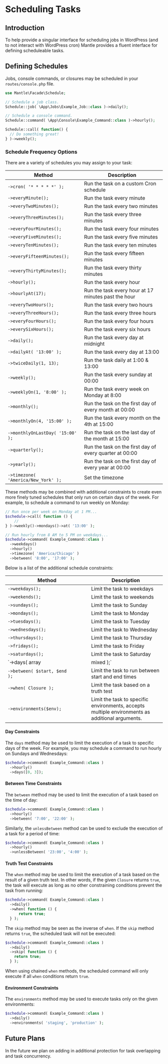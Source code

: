# Scheduling Tasks

## Introduction

To help provide a singular interface for scheduling jobs in WordPress (and to
not interact with WordPress cron) Mantle provides a fluent interface for
defining scheduleable tasks.

## Defining Schedules

Jobs, console commands, or closures may be scheduled in your `routes/console.php` file.

```php title="routes/console.php"
use Mantle\Facade\Schedule;

// Schedule a job class.
Schedule::job( \App\Jobs\Example_Job::class )->daily();

// Schedule a console command.
Schedule::command( \App\Console\Example_Command::class )->hourly();

Schedule::call( function() {
  // Do something great!
} )->weekly();
```

### Schedule Frequency Options
There are a variety of schedules you may assign to your task:

Method  | Description
------------- | -------------
`->cron( '* * * * *' );`  |  Run the task on a custom Cron schedule
`->everyMinute();`  |  Run the task every minute
`->everyTwoMinutes();`  |  Run the task every two minutes
`->everyThreeMinutes();`  |  Run the task every three minutes
`->everyFourMinutes();`  |  Run the task every four minutes
`->everyFiveMinutes();`  |  Run the task every five minutes
`->everyTenMinutes();`  |  Run the task every ten minutes
`->everyFifteenMinutes();`  |  Run the task every fifteen minutes
`->everyThirtyMinutes();`  |  Run the task every thirty minutes
`->hourly();`  |  Run the task every hour
`->hourlyAt(17);`  |  Run the task every hour at 17 minutes past the hour
`->everyTwoHours();`  |  Run the task every two hours
`->everyThreeHours();`  |  Run the task every three hours
`->everyFourHours();`  |  Run the task every four hours
`->everySixHours();`  |  Run the task every six hours
`->daily();`  |  Run the task every day at midnight
`->dailyAt( '13:00' );`  |  Run the task every day at 13:00
`->twiceDaily(1, 13);`  |  Run the task daily at 1:00 & 13:00
`->weekly();`  |  Run the task every sunday at 00:00
`->weeklyOn(1, '8:00' );`  |  Run the task every week on Monday at 8:00
`->monthly();`  |  Run the task on the first day of every month at 00:00
`->monthlyOn(4, '15:00' );`  |  Run the task every month on the 4th at 15:00
`->monthlyOnLastDay( '15:00' );` | Run the task on the last day of the month at 15:00
`->quarterly();` |  Run the task on the first day of every quarter at 00:00
`->yearly();`  |  Run the task on the first day of every year at 00:00
`->timezone( 'America/New_York' );` | Set the timezone

These methods may be combined with additional constraints to create even more
finely tuned schedules that only run on certain days of the week. For example,
to schedule a command to run weekly on Monday:

```php
// Run once per week on Monday at 1 PM...
$schedule->call( function () {
    //
} )->weekly()->mondays()->at( '13:00' );

// Run hourly from 8 AM to 5 PM on weekdays...
$schedule->command( Example_Command::class )
  ->weekdays()
  ->hourly()
  ->timezone( 'America/Chicago' )
  ->between( '8:00', '17:00' );
```

Below is a list of the additional schedule constraints:

Method  | Description
------------- | -------------
`->weekdays();`  |  Limit the task to weekdays
`->weekends();`  |  Limit the task to weekends
`->sundays();`  |  Limit the task to Sunday
`->mondays();`  |  Limit the task to Monday
`->tuesdays();`  |  Limit the task to Tuesday
`->wednesdays();`  |  Limit the task to Wednesday
`->thursdays();`  |  Limit the task to Thursday
`->fridays();`  |  Limit the task to Friday
`->saturdays();`  |  Limit the task to Saturday
`->days( array|mixed );`  |  Limit the task to specific days
`->between( $start, $end                                                    );`  |  Limit the task to run between start and end times
`->when( Closure );`  |  Limit the task based on a truth test
`->environments($env);`  |  Limit the task to specific environments, accepts multiple environments as additional arguments.

#### Day Constraints

The `days` method may be used to limit the execution of a task to specific days
of the week. For example, you may schedule a command to run hourly on Sundays
and Wednesdays:

```php
$schedule->command( Example_Command::class )
  ->hourly()
  ->days([0, 3]);
```

#### Between Time Constraints

The `between` method may be used to limit the execution of a task based on the
time of day:

```php
$schedule->command( Example_Command::class )
  ->hourly()
  ->between( '7:00', '22:00' );
```

Similarly, the `unlessBetween` method can be used to exclude the execution of a
task for a period of time:

```php
$schedule->command( Example_Command::class )
  ->hourly()
  ->unlessBetween( '23:00', '4:00' );
  ```

#### Truth Test Constraints

The `when` method may be used to limit the execution of a task based on the
result of a given truth test. In other words, if the given `Closure` returns
`true`, the task will execute as long as no other constraining conditions
prevent the task from running:

```php
$schedule->command( Example_Command::class )
  ->daily()
  ->when( function () {
      return true;
  } );
```

The `skip` method may be seen as the inverse of `when`. If the `skip` method
returns `true`, the scheduled task will not be executed:

```php
$schedule->command( Example_Command::class )
  ->daily()
  ->skip( function () {
    return true;
  } );
```

When using chained `when` methods, the scheduled command will only execute if
all `when` conditions return `true`.

#### Environment Constraints

The `environments` method may be used to execute tasks only on the given
environments:

```php
$schedule->command( Example_Command::class )
  ->daily()
  ->environments( 'staging', 'production' );
```

## Future Plans

In the future we plan on adding in additional protection for task overlapping
and task concurrency.
